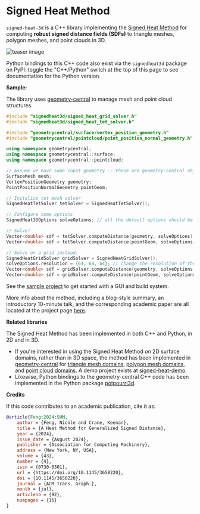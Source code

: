 # Signed Heat Method

`signed-heat-3d` is a C++ library implementing the [Signed Heat Method](https://nzfeng.github.io/research/SignedHeatMethod/index.html) for computing **robust signed distance fields (SDFs)** to triangle meshes, polygon meshes, and point clouds in 3D. 

![teaser image](media/Teaser.png)

Python bindings to this C++ code also exist via the `signedheat3d` package on PyPI: toggle the "C++/Python" switch at the top of this page to see documentation for the Python version.

**Sample:**

The library uses [geometry-central](https://geometry-central.net/) to manage mesh and point cloud structures.
```cpp
#include "signedheat3d/signed_heat_grid_solver.h"
#include "signedheat3d/signed_heat_tet_solver.h"

#include "geometrycentral/surface/vertex_position_geometry.h"
#include "geometrycentral/pointcloud/point_position_normal_geometry.h"

using namespace geometrycentral;
using namespace geometrycentral::surface;
using namespace geometrycentral::pointcloud;

// Assume we have some input geometry -- these are geometry-central objects.
SurfaceMesh mesh;
VertexPositionGeometry geometry;
PointPositionNormalGeometry pointGeom;

// Initalize tet mesh solver
SignedHeatTetSolver tetSolver = SignedHeatTetSolver();

// Configure some options
SignedHeat3DOptions solveOptions; // all the default options should be pretty good

// Solve!
Vector<double> sdf = tetSolver.computeDistance(geometry, solveOptions); // get distance to the mesh!
Vector<double> sdf = tetSolver.computeDistance(pointGeom, solveOptions); // get distance to the point cloud!

// Solve on a grid instead.
SignedHeatGridSolver gridSolver = SignedHeatGridSolver();
solveOptions.resolution = {64, 64, 64}; // change the resolution of the grid
Vector<double> sdf = gridSolver.computeDistance(geometry, solveOptions); // get distance to the mesh!
Vector<double> sdf = gridSolver.computeDistance(pointGeom, solveOptions); // get distance to the point cloud!
```

See the [sample project](https://github.com/nzfeng/signed-heat-demo-3d) to get started with a GUI and build system.

More info about the method, including a blog-style summary, an introductory 10-minute talk, and the corresponding academic paper are all located at the project page [here](https://www.youtube.com/watch?v=mw5Xz9CFZ7A).

**Related libraries**

The Signed Heat Method has been implemented in both C++ and Python, in 2D and in 3D.

* If you're interested in using the Signed Heat Method *on* 2D surface domains, rather than in 3D space, the method has been implemented in [geometry-central](https://geometry-central.net) for [triangle mesh domains](https://geometry-central.net/surface/algorithms/signed_heat_method/), [polygon mesh domains](https://geometry-central.net/surface/algorithms/polygon_heat_solver/#signed-geodesic-distance), and [point cloud domains](https://geometry-central.net/pointcloud/algorithms/heat_solver/#signed-geodesic-distance). A demo project exists at [signed-heat-demo](https://github.com/nzfeng/signed-heat-demo).
* Likewise, Python bindings to the geometry-central C++ code has been implemented in the Python package [potpourri3d](https://github.com/nmwsharp/potpourri3d).

**Credits**

If this code contributes to an academic publication, cite it as:
```bib
@article{Feng:2024:SHM,
	author = {Feng, Nicole and Crane, Keenan},
	title = {A Heat Method for Generalized Signed Distance},
	year = {2024},
	issue_date = {August 2024},
	publisher = {Association for Computing Machinery},
	address = {New York, NY, USA},
	volume = {43},
	number = {4},
	issn = {0730-0301},
	url = {https://doi.org/10.1145/3658220},
	doi = {10.1145/3658220},
	journal = {ACM Trans. Graph.},
	month = {jul},
	articleno = {92},
	numpages = {16}
}
```
